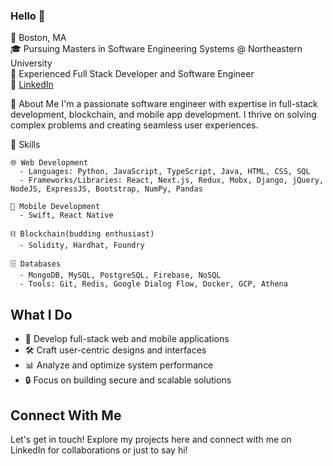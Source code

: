 ### Hello 👋

📍 Boston, MA  
🎓 Pursuing Masters in Software Engineering Systems @ Northeastern University  
💼 Experienced Full Stack Developer and Software Engineer  
🔗 [LinkedIn](https://www.linkedin.com/in/keerthanaksrinivasan)

🚀 About Me
I'm a passionate software engineer with expertise in full-stack development, blockchain, and mobile app development. I thrive on solving complex problems and creating seamless user experiences.

💪 Skills

    🌐 Web Development
      - Languages: Python, JavaScript, TypeScript, Java, HTML, CSS, SQL
      - Frameworks/Libraries: React, Next.js, Redux, Mobx, Django, jQuery, NodeJS, ExpressJS, Bootstrap, NumPy, Pandas
      
    📱 Mobile Development
      - Swift, React Native
    
    ⛓️ Blockchain(budding enthusiast)
      - Solidity, Hardhat, Foundry
    
    🗄️ Databases
      - MongoDB, MySQL, PostgreSQL, Firebase, NoSQL
      - Tools: Git, Redis, Google Dialog Flow, Docker, GCP, Athena

## What I Do

- 🚀 Develop full-stack web and mobile applications
- 🛠️ Craft user-centric designs and interfaces
- 📊 Analyze and optimize system performance
- 🔒 Focus on building secure and scalable solutions

## Connect With Me

Let's get in touch! Explore my projects here and connect with me on LinkedIn for collaborations or just to say hi!




<!--
**kskeerthana/kskeerthana** is a ✨ _special_ ✨ repository because its `README.md` (this file) appears on your GitHub profile.

Here are some ideas to get you started:

- 🔭 I’m currently working on ...
- 🌱 I’m currently learning ...
- 👯 I’m looking to collaborate on ...
- 🤔 I’m looking for help with ...
- 💬 Ask me about ...
- 📫 How to reach me: ...
- 😄 Pronouns: ...
- ⚡ Fun fact: ...
-->
